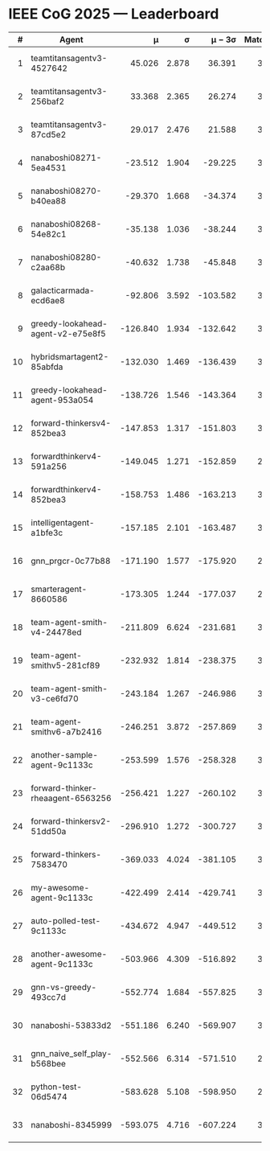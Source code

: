 # IEEE CoG 2025 — Leaderboard

| # | Agent | μ | σ | μ − 3σ | Matches | Updated |
|---:|---|---:|---:|---:|---:|---|
| 1 | teamtitansagentv3-4527642 | 45.026 | 2.878 | 36.391 | 3116 | 2025-09-01 21:05 |
| 2 | teamtitansagentv3-256baf2 | 33.368 | 2.365 | 26.274 | 3494 | 2025-09-01 21:05 |
| 3 | teamtitansagentv3-87cd5e2 | 29.017 | 2.476 | 21.588 | 3418 | 2025-09-01 21:05 |
| 4 | nanaboshi08271-5ea4531 | -23.512 | 1.904 | -29.225 | 3620 | 2025-09-01 21:05 |
| 5 | nanaboshi08270-b40ea88 | -29.370 | 1.668 | -34.374 | 3680 | 2025-09-01 21:05 |
| 6 | nanaboshi08268-54e82c1 | -35.138 | 1.036 | -38.244 | 3880 | 2025-09-01 21:05 |
| 7 | nanaboshi08280-c2aa68b | -40.632 | 1.738 | -45.848 | 3960 | 2025-09-01 21:05 |
| 8 | galacticarmada-ecd6ae8 | -92.806 | 3.592 | -103.582 | 3480 | 2025-09-01 21:05 |
| 9 | greedy-lookahead-agent-v2-e75e8f5 | -126.840 | 1.934 | -132.642 | 3988 | 2025-09-01 21:05 |
| 10 | hybridsmartagent2-85abfda | -132.030 | 1.469 | -136.439 | 3020 | 2025-09-01 21:05 |
| 11 | greedy-lookahead-agent-953a054 | -138.726 | 1.546 | -143.364 | 3968 | 2025-09-01 21:05 |
| 12 | forward-thinkersv4-852bea3 | -147.853 | 1.317 | -151.803 | 3027 | 2025-09-01 21:05 |
| 13 | forwardthinkerv4-591a256 | -149.045 | 1.271 | -152.859 | 2987 | 2025-09-01 21:05 |
| 14 | forwardthinkerv4-852bea3 | -158.753 | 1.486 | -163.213 | 3013 | 2025-09-01 21:05 |
| 15 | intelligentagent-a1bfe3c | -157.185 | 2.101 | -163.487 | 3320 | 2025-09-01 21:05 |
| 16 | gnn_prgcr-0c77b88 | -171.190 | 1.577 | -175.920 | 2960 | 2025-09-01 21:05 |
| 17 | smarteragent-8660586 | -173.305 | 1.244 | -177.037 | 2881 | 2025-09-01 21:05 |
| 18 | team-agent-smith-v4-24478ed | -211.809 | 6.624 | -231.681 | 3960 | 2025-09-01 21:05 |
| 19 | team-agent-smithv5-281cf89 | -232.932 | 1.814 | -238.375 | 3660 | 2025-09-01 21:05 |
| 20 | team-agent-smith-v3-ce6fd70 | -243.184 | 1.267 | -246.986 | 3580 | 2025-09-01 21:05 |
| 21 | team-agent-smithv6-a7b2416 | -246.251 | 3.872 | -257.869 | 3920 | 2025-09-01 21:05 |
| 22 | another-sample-agent-9c1133c | -253.599 | 1.576 | -258.328 | 3800 | 2025-09-01 21:05 |
| 23 | forward-thinker-rheaagent-6563256 | -256.421 | 1.227 | -260.102 | 3908 | 2025-09-01 21:05 |
| 24 | forward-thinkersv2-51dd50a | -296.910 | 1.272 | -300.727 | 3348 | 2025-09-01 21:05 |
| 25 | forward-thinkers-7583470 | -369.033 | 4.024 | -381.105 | 3640 | 2025-09-01 21:05 |
| 26 | my-awesome-agent-9c1133c | -422.499 | 2.414 | -429.741 | 3660 | 2025-09-01 21:05 |
| 27 | auto-polled-test-9c1133c | -434.672 | 4.947 | -449.512 | 3820 | 2025-09-01 21:05 |
| 28 | another-awesome-agent-9c1133c | -503.966 | 4.309 | -516.892 | 3720 | 2025-09-01 21:05 |
| 29 | gnn-vs-greedy-493cc7d | -552.774 | 1.684 | -557.825 | 3320 | 2025-09-01 21:05 |
| 30 | nanaboshi-53833d2 | -551.186 | 6.240 | -569.907 | 3400 | 2025-09-01 21:05 |
| 31 | gnn_naive_self_play-b568bee | -552.566 | 6.314 | -571.510 | 2400 | 2025-09-01 21:05 |
| 32 | python-test-06d5474 | -583.628 | 5.108 | -598.950 | 2920 | 2025-09-01 21:05 |
| 33 | nanaboshi-8345999 | -593.075 | 4.716 | -607.224 | 3500 | 2025-09-01 21:05 |

